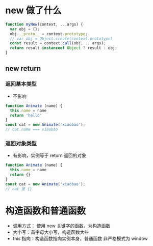 # new 做了什么

```js
function myNew(context, ...args) {
  var obj = {};
  obj.__proto__ = context.prototype;
  // var obj = Object.create(context.prototype)
  const result = context.call(obj, ...args);
  return result instanceof Object ? result : obj;
}
```

## new return 
### 返回基本类型
- 不影响
```js
function Animate (name) {
  this.name = name
  return 'hello'
}
const cat = new Animate('xiaobao');
// cat.name === xiaobao
```
### 返回对象类型
- 有影响，实例等于 return 返回的对象
```js
function Animate (name) {
  this.name = name
  return {}
}
const cat = new Animate('xiaobao');
// cat 是 {}
```

# 构造函数和普通函数
- 调用方式： 使用 new 关键字的函数，为构造函数
- 大小写：首字母大小写，构造函数大些
- this 指向：构造函数指向实例本身，普通函数 非严格模式为 window